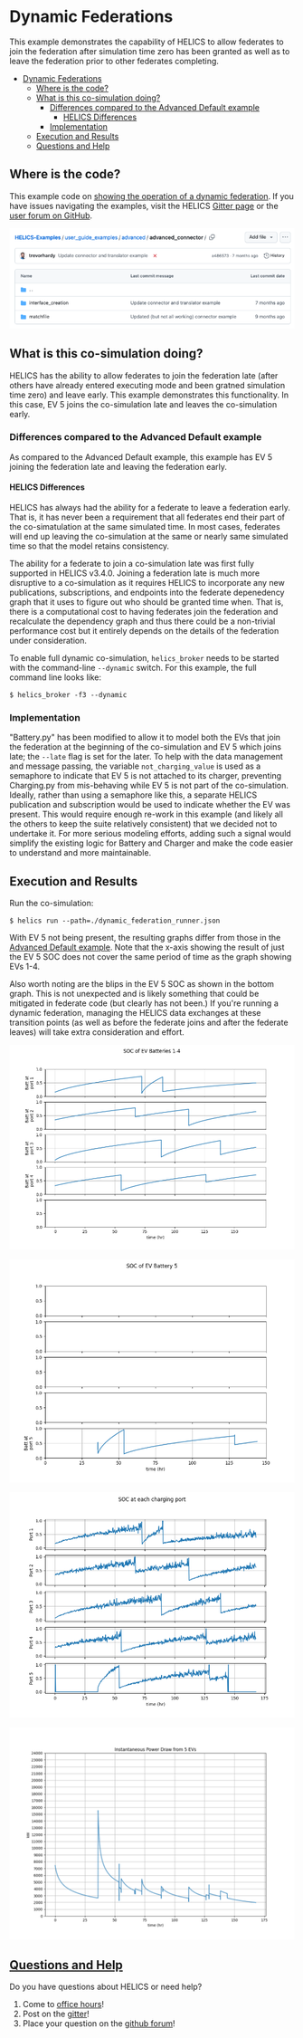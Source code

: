# Dynamic Federations

This example demonstrates the capability of HELICS to allow federates to join the federation after simulation time zero has been granted as well as to leave the federation prior to other federates completing.  

- [Dynamic Federations](#dynamic-federations)
  - [Where is the code?](#where-is-the-code)
  - [What is this co-simulation doing?](#what-is-this-co-simulation-doing)
    - [Differences compared to the Advanced Default example](#differences-compared-to-the-advanced-default-example)
      - [HELICS Differences](#helics-differences)
    - [Implementation](#implementation)
  - [Execution and Results](#execution-and-results)
  - [Questions and Help](#questions-and-help)

## Where is the code?

This example code on [showing the operation of a dynamic federation](https://github.com/GMLC-TDC/HELICS-Examples/tree/main/user_guide_examples/advanced/advanced_dyanmic_federation). If you have issues navigating the examples, visit the HELICS [Gitter page](https://gitter.im/GMLC-TDC/HELICS) or the [user forum on GitHub](https://github.com/GMLC-TDC/HELICS/discussions).

[![](https://github.com/GMLC-TDC/helics_doc_resources/raw/main/user_guide/advanced_connector_github.png)](https://github.com/GMLC-TDC/HELICS-Examples/tree/main/user_guide_examples/advanced/advanced_connector)

## What is this co-simulation doing?

HELICS has the ability to allow federates to join the federation late (after others have already entered executing mode and been gratned simulation time zero) and leave early. This example demonstrates this functionality. In this case, EV 5 joins the co-simulation late and leaves the co-simulation early. 

### Differences compared to the Advanced Default example

As compared to the Advanced Default example, this example has EV 5 joining the federation late and leaving the federation early.

#### HELICS Differences

HELICS has always had the ability for a federate to leave a federation early. That is, it has never been a requirement that all federates end their part of the co-simatulation at the same simulated time. In most cases, federates will end up leaving the co-simulation at the same or nearly same simulated time so that the model retains consistency. 

The ability for a federate to join a co-simulation late was first fully supported in HELICS v3.4.0. Joining a federation late is much more disruptive to a co-simulation as it requires HELICS to incorporate any new publications, subscriptions, and endpoints into the federate depenedency graph that it uses to figure out who should be granted time when. That is, there is a computational cost to having federates join the federation and recalculate the dependency graph and thus there could be a non-trivial performance cost but it entirely depends on the details of the federation under consideration.

To enable full dynamic co-simulation, `helics_broker` needs to be started with the command-line `--dynamic` switch. For this example, the full command line looks like:

```shell
$ helics_broker -f3 --dynamic
```
 
 ### Implementation
 "Battery.py" has been modified to allow it to model both the EVs that join the federation at the beginning of the co-simulation and EV 5 which joins late; the `--late` flag is set for the later. To help with the data management and message passing, the variable `not_charging_value` is used as a semaphore to indicate that EV 5 is not attached to its charger, preventing Charging.py from mis-behaving while EV 5 is not part of the co-simulation. Ideally, rather than using a semaphore like this, a separate HELICS publication and subscription would be used to indicate whether the EV was present. This would require enough re-work in this example (and likely all the others to keep the suite relatively consistent) that we decided not to undertake it. For more serious modeling efforts, adding such a signal would simplify the existing logic for Battery and Charger and make the code easier to understand and more maintainable.


## Execution and Results

Run the co-simulation:

```shell
$ helics run --path=./dynamic_federation_runner.json
```

With EV 5 not being present, the resulting graphs differ from those in the [Advanced Default example](./advanced_default.md). Note that the x-axis showing the result of just the EV 5 SOC does not cover the same period of time as the graph showing EVs 1-4. 

Also worth noting are the blips in the EV 5 SOC as shown in the bottom graph. This is not unexpected and is likely something that could be mitigated in federate code (but clearly has not been.) If you're running a dynamic federation, managing the HELICS data exchanges at these transition points (as well as before the federate joins and after the federate leaves) will take extra consideration and effort.

![](https://github.com/GMLC-TDC/helics_doc_resources/raw/main/user_guide/advanced_dynamic_federation_1.png)

![](https://github.com/GMLC-TDC/helics_doc_resources/raw/main/user_guide/advanced_dynamic_federation_2.png)

![](https://github.com/GMLC-TDC/helics_doc_resources/raw/main/user_guide/advanced_dynamic_federation_3.png)

![](https://github.com/GMLC-TDC/helics_doc_resources/raw/main/user_guide/advanced_dynamic_federation_4.png)

## [Questions and Help](../../support.md)

Do you have questions about HELICS or need help?

1. Come to [office hours](https://helics.org/HELICSOfficeHours.ics)!
2. Post on the [gitter](https://gitter.im/GMLC-TDC/HELICS)!
3. Place your question on the [github forum](https://github.com/GMLC-TDC/HELICS/discussions)!
